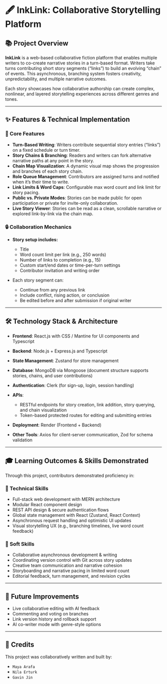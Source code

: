 # 🖋️ InkLink: Collaborative Storytelling Platform

## 📚 Project Overview

**InkLink** is a web-based collaborative fiction platform that enables multiple writers to co-create narrative stories in a turn-based format. Writers take turns contributing short story segments (“links”) to build an evolving “chain” of events. This asynchronous, branching system fosters creativity, unpredictability, and multiple narrative outcomes.

Each story showcases how collaborative authorship can create complex, nonlinear, and layered storytelling experiences across different genres and tones.

---

## ✨ Features & Technical Implementation

### 🧩 Core Features

* **Turn-Based Writing**: Writers contribute sequential story entries (“links”) on a fixed schedule or turn timer.
* **Story Chains & Branching**: Readers and writers can fork alternative narrative paths at any point in the story.
* **Chain Map Visualization**: A dynamic visual map shows the progression and branches of each story chain.
* **Role Queue Management**: Contributors are assigned turns and notified when it’s their time to write.
* **Link Limits & Word Caps**: Configurable max word count and link limit for story pacing.
* **Public vs. Private Modes**: Stories can be made public for open participation or private for invite-only collaboration.
* **Live Story Viewer**: Stories can be read as a clean, scrollable narrative or explored link-by-link via the chain map.

### 🔒 Collaboration Mechanics

* **Story setup includes:**

  * Title
  * Word count limit per link (e.g., 250 words)
  * Number of links to completion (e.g., 15)
  * Custom start/end dates or time-per-turn settings
  * Contributor invitation and writing order
* Each story segment can:

  * Continue from any previous link
  * Include conflict, rising action, or conclusion
  * Be edited before and after submission if original writer

---

## 🛠️ Technology Stack & Architecture

* **Frontend**: React.js with CSS / Mantine for UI components and Typescript
* **Backend**: Node.js + Express.js and Typescript
* **State Management**: Zustand for store management
* **Database**: MongoDB via Mongoose (document structure supports stories, chains, and user contributions)
* **Authentication**: Clerk (for sign-up, login, session handling)
* **APIs**:

  * RESTful endpoints for story creation, link addition, story querying, and chain visualization
  * Token-based protected routes for editing and submitting entries
* **Deployment**: Render (Frontend + Backend)
* **Other Tools**: Axios for client-server communication, Zod for schema validation

---

## 🎓 Learning Outcomes & Skills Demonstrated

Through this project, contributors demonstrated proficiency in:

### 🔧 Technical Skills

* Full-stack web development with MERN architecture
* Modular React component design
* REST API design & secure authentication flows
* Global state management with React (Zustand, React Context)
* Asynchronous request handling and optimistic UI updates
* Visual storytelling UX (e.g., branching timelines, live word count feedback)

### 🤝 Soft Skills

* Collaborative asynchronous development & writing
* Coordinating version control with Git across story updates
* Creative team communication and narrative cohesion
* Storyboarding and narrative pacing in limited word count
* Editorial feedback, turn management, and revision cycles

---

## 📌 Future Improvements

* Live collaborative editing with AI feedback
* Commenting and voting on branches
* Link version history and rollback support
* AI co-writer mode with genre-style options

---

## 👥 Credits

This project was collaboratively written and built by:

* `Maya Arafa`
* `Nila Erturk`
* `Gavin Jin`




<!--

**Here are some ideas to get you started:**

🙋‍♀️ A short introduction - what is your organization all about?
🌈 Contribution guidelines - how can the community get involved?
👩‍💻 Useful resources - where can the community find your docs? Is there anything else the community should know?
🍿 Fun facts - what does your team eat for breakfast?
🧙 Remember, you can do mighty things with the power of [Markdown](https://docs.github.com/github/writing-on-github/getting-started-with-writing-and-formatting-on-github/basic-writing-and-formatting-syntax)
-->
